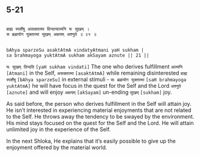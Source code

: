 ## 5-21


```shloka-sa

बाह्य स्पर्शेषु असक्तात्मा विन्दत्यात्मनि यः सुखम् ।
स ब्रह्मयोग युक्तात्मा सुखम् अक्षयम् अश्नुते ॥ २१ ॥

```
```shloka-sa-hk

bAhya sparzeSu asaktAtmA vindatyAtmani yaH sukham |
sa brahmayoga yuktAtmA sukham akSayam aznute || 21 ||

```
`यः सुखम् विन्दति` `[yaH sukham vindati]` The one who derives fulfillment `आत्मनि` `[Atmani]` in the Self, `असक्तात्मा` `[asaktAtmA]` while remaining disinterested `बाह्य स्पर्शेषु` `[bAhya sparzeSu]` in external stimuli - `सः ब्रह्मयोग युक्तात्मा` `[saH brahmayoga yuktAtmA]` he will have focus in the quest for the Self and the Lord `अश्नुते` `[aznute]` and will enjoy `अक्षयम्` `[akSayam]` un-ending `सुखम्` `[sukham]` joy.

As said before, the person who derives fulfillment in the Self will attain joy. He isn’t interested in experiencing material enjoyments that are not related to the Self. He throws away the tendency to be swayed by the environment. His mind stays focused on the quest for the Self and the Lord. He will attain unlimited joy in the experience of the Self.




In the next Shloka, He explains that it’s easily possible to give up the enjoyment offered by the material world.


